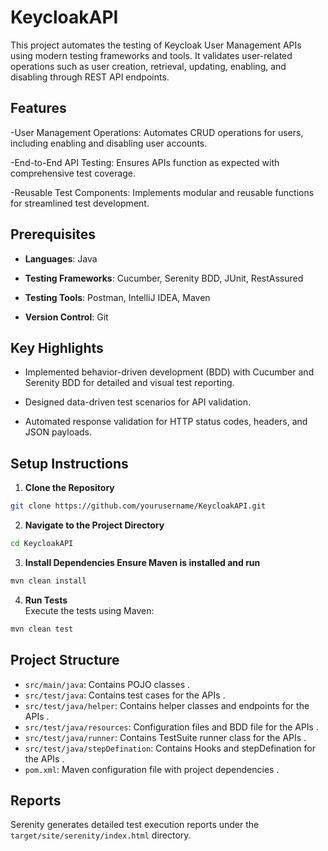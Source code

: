   

# KeycloakAPI 

  

This project automates the testing of Keycloak User Management APIs using modern testing frameworks and tools. It validates user-related operations such as user creation, retrieval, updating, enabling, and disabling through REST API endpoints.
  

## Features

  
  

-User Management Operations: Automates CRUD operations for users, including enabling and disabling user accounts.

  

-End-to-End API Testing: Ensures APIs function as expected with comprehensive test coverage.

  

-Reusable Test Components: Implements modular and reusable functions for streamlined test development.

  

## Prerequisites

  

- **Languages**: Java

  

- **Testing Frameworks**: Cucumber, Serenity BDD, JUnit, RestAssured

  

- **Testing Tools**: Postman, IntelliJ IDEA, Maven

  

- **Version Control**: Git

  


 ## Key Highlights

  

- Implemented behavior-driven development (BDD) with Cucumber and Serenity BDD for detailed and visual test reporting.

  

- Designed data-driven test scenarios for API validation.

  

- Automated response validation for HTTP status codes, headers, and JSON payloads.

## Setup Instructions

  

1. **Clone the Repository**

```bash
git clone https://github.com/yourusername/KeycloakAPI.git
```
  
  
2.  **Navigate to the Project Directory**

```bash
cd KeycloakAPI
```
  

3. **Install Dependencies Ensure Maven is installed and run**

```bash
mvn clean install
```
    
4.   **Run Tests**  
    Execute the tests using Maven:

```bash
mvn clean test
```


## Project Structure

-   `src/main/java`: Contains POJO classes .
-   `src/test/java`: Contains test cases for the APIs .
-   `src/test/java/helper`: Contains helper classes and endpoints for the APIs .
-   `src/test/java/resources`: Configuration files and BDD file for the APIs .
-   `src/test/java/runner`: Contains TestSuite runner class for the APIs .
-   `src/test/java/stepDefination`: Contains Hooks and stepDefination for the APIs .
-   `pom.xml`: Maven configuration file with project dependencies .

## Reports

Serenity generates detailed test execution reports under the `target/site/serenity/index.html` directory.

